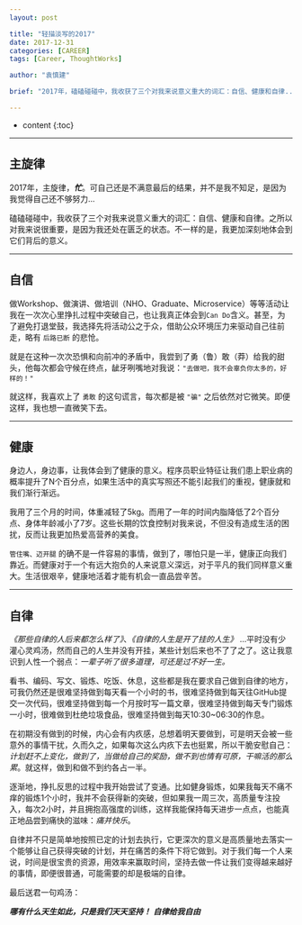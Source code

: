 ```yaml
---
layout: post

title: "轻描淡写的2017"
date: 2017-12-31
categories: [CAREER]
tags: [Career, ThoughtWorks]

author: "袁慎建"

brief: "2017年，磕磕碰碰中，我收获了三个对我来说意义重大的词汇：自信、健康和自律..."

---
```


* content
{:toc}

---

## 主旋律
2017年，主旋律，***忙***。可自己还是不满意最后的结果，并不是我不知足，是因为我觉得自己还不够努力...

磕磕碰碰中，我收获了三个对我来说意义重大的词汇：自信、健康和自律。之所以对我来说很重要，是因为我还处在匮乏的状态。不一样的是，我更加深刻地体会到它们背后的意义。

---

## 自信
做Workshop、做演讲、做培训（NHO、Graduate、Microservice）等等活动让我在一次次心里挣扎过程中突破自己，也让我真正体会到`Can Do`含义。甚至，为了避免打退堂鼓，我选择先将活动公之于众，借助公众环境压力来驱动自己往前走，略有 `后路已断` 的悲怆。

就是在这种一次次恐惧和向前冲的矛盾中，我尝到了勇（鲁）敢（莽）给我的甜头，他每次都会守候在终点，龇牙咧嘴地对我说：`"去做吧，我不会辜负你太多的，好样的！"`

就这样，我喜欢上了 `勇敢` 的这句谎言，每次都是被 `"骗"` 之后依然对它微笑。即便这样，我也想一直微笑下去。

---

## 健康
身边人，身边事，让我体会到了健康的意义。程序员职业特征让我们患上职业病的概率提升了N个百分点，如果生活中的真实写照还不能引起我们的重视，健康就和我们渐行渐远。

我用了三个月的时间，体重减轻了5kg。而用了一年的时间内脂降低了2个百分点、身体年龄减小了7岁。这些长期的饮食控制对我来说，不但没有造成生活的困扰，反而让我更加热爱高营养的美食。

`管住嘴、迈开腿` 的确不是一件容易的事情，做到了，哪怕只是一半，健康正向我们靠近。而健康对于一个有远大抱负的人来说意义深远，对于平凡的我们同样意义重大。生活很艰辛，健康地活着才能有机会一直品尝辛苦。

---

## 自律
*《那些自律的人后来都怎么样了》*、*《自律的人生是开了挂的人生》* ...平时没有少灌心灵鸡汤，然而自己的人生并没有开挂，某些计划后来也不了了之了。这让我意识到人性一个弱点：*一辈子听了很多道理，可还是过不好一生。* 

看书、编码、写文、锻炼、吃饭、休息，这些都是我在要求自己做到自律的地方，可我仍然还是很难坚持做到每天看一个小时的书，很难坚持做到每天往GitHub提交一次代码，很难坚持做到每一个月按时写一篇文章，很难坚持做到每天专门锻炼一小时，很难做到杜绝垃圾食品，很难坚持做到每天10:30~06:30的作息。

在初期没有做到的时候，内心会有内疚感，总想着明天要做到，可是明天会被一些意外的事情干扰，久而久之，如果每次这么内疚下去也挺累，所以干脆安慰自己：*计划赶不上变化，做到了，当做给自己的奖励，做不到也情有可原，干嘛活的那么累*。就这样，做到和做不到约各占一半。

逐渐地，挣扎反思的过程中我开始尝试了变通。比如健身锻炼，如果我每天不痛不痒的锻炼1个小时，我并不会获得新的突破，但如果我一周三次，高质量专注投入，每次2小时，并且拥抱高强度的训练，这样我能保持每天进步一点点，也能真正地品尝到痛快的滋味：*痛并快乐*。

自律并不只是简单地按照已定的计划去执行，它更深次的意义是高质量地去落实一个能够让自己获得突破的计划，并在痛苦的条件下将它做到。对于我们每一个人来说，时间是很宝贵的资源，用效率来赢取时间，坚持去做一件让我们变得越来越好的事情，即便很普通，可能需要的却是极端的自律。

最后送君一句鸡汤：

***哪有什么天生如此，只是我们天天坚持！***  ***自律给我自由***

















